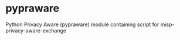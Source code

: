# pypraware
Python Privacy Aware (pypraware) module containing script for misp-privacy-aware-exchange 
